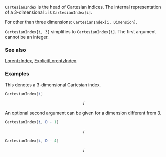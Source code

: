 `CartesianIndex` is the head of Cartesian indices. The internal representation of a $3$-dimensional `i` is `CartesianIndex[i]`.

For other than three dimensions: `CartesianIndex[i, Dimension]`.

`CartesianIndex[i, 3]` simplifies to `CartesianIndex[i]`. The first argument cannot be an integer.

### See also

[LorentzIndex](LorentzIndex), [ExplicitLorentzIndex](ExplicitLorentzIndex).

### Examples

This denotes a 3-dimensional Cartesian index.

```mathematica
CartesianIndex[i]
```

$$i$$

An optional second argument can be given for a dimension different from 3.

```mathematica
CartesianIndex[i, D - 1]
```

$$i$$

```mathematica
CartesianIndex[i, D - 4]
```

$$i$$